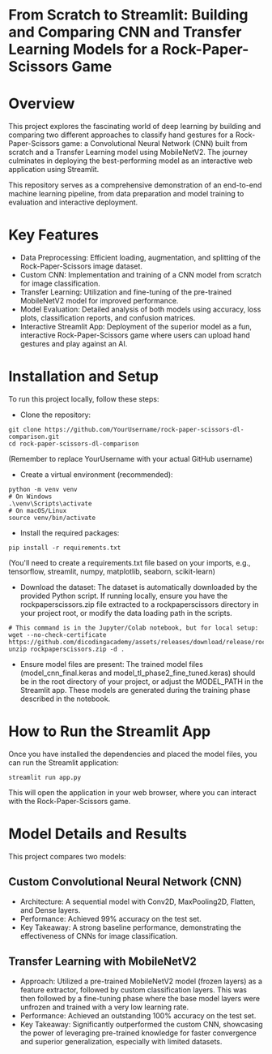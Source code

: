 # From Scratch to Streamlit: Building and Comparing CNN and Transfer Learning Models for a Rock-Paper-Scissors Game

# Overview
This project explores the fascinating world of deep learning by building and comparing two different approaches to classify hand gestures for a Rock-Paper-Scissors game: a Convolutional Neural Network (CNN) built from scratch and a Transfer Learning model using MobileNetV2. The journey culminates in deploying the best-performing model as an interactive web application using Streamlit.

This repository serves as a comprehensive demonstration of an end-to-end machine learning pipeline, from data preparation and model training to evaluation and interactive deployment.

# Key Features
- Data Preprocessing: Efficient loading, augmentation, and splitting of the Rock-Paper-Scissors image dataset.
- Custom CNN: Implementation and training of a CNN model from scratch for image classification.
- Transfer Learning: Utilization and fine-tuning of the pre-trained MobileNetV2 model for improved performance.
- Model Evaluation: Detailed analysis of both models using accuracy, loss plots, classification reports, and confusion matrices.
- Interactive Streamlit App: Deployment of the superior model as a fun, interactive Rock-Paper-Scissors game where users can upload hand gestures and play against an AI.

# Installation and Setup
To run this project locally, follow these steps:
- Clone the repository:
```
git clone https://github.com/YourUsername/rock-paper-scissors-dl-comparison.git
cd rock-paper-scissors-dl-comparison
```
(Remember to replace YourUsername with your actual GitHub username)

- Create a virtual environment (recommended):
```
python -m venv venv
# On Windows
.\venv\Scripts\activate
# On macOS/Linux
source venv/bin/activate
```
- Install the required packages:
```
pip install -r requirements.txt
```
(You'll need to create a requirements.txt file based on your imports, e.g., tensorflow, streamlit, numpy, matplotlib, seaborn, scikit-learn)

- Download the dataset:
The dataset is automatically downloaded by the provided Python script. If running locally, ensure you have the rockpaperscissors.zip file extracted to a rockpaperscissors directory in your project root, or modify the data loading path in the scripts.
```
# This command is in the Jupyter/Colab notebook, but for local setup:
wget --no-check-certificate https://github.com/dicodingacademy/assets/releases/download/release/rockpaperscissors.zip
unzip rockpaperscissors.zip -d .
```
- Ensure model files are present:
The trained model files (model_cnn_final.keras and model_tl_phase2_fine_tuned.keras) should be in the root directory of your project, or adjust the MODEL_PATH in the Streamlit app. These models are generated during the training phase described in the notebook.

# How to Run the Streamlit App
Once you have installed the dependencies and placed the model files, you can run the Streamlit application:
```
streamlit run app.py
```
This will open the application in your web browser, where you can interact with the Rock-Paper-Scissors game.

# Model Details and Results
This project compares two models:

## Custom Convolutional Neural Network (CNN)
- Architecture: A sequential model with Conv2D, MaxPooling2D, Flatten, and Dense layers.
- Performance: Achieved 99% accuracy on the test set.
- Key Takeaway: A strong baseline performance, demonstrating the effectiveness of CNNs for image classification.

## Transfer Learning with MobileNetV2
- Approach: Utilized a pre-trained MobileNetV2 model (frozen layers) as a feature extractor, followed by custom classification layers. This was then followed by a fine-tuning phase where the base model layers were unfrozen and trained with a very low learning rate.
- Performance: Achieved an outstanding 100% accuracy on the test set.
- Key Takeaway: Significantly outperformed the custom CNN, showcasing the power of leveraging pre-trained knowledge for faster convergence and superior generalization, especially with limited datasets.
